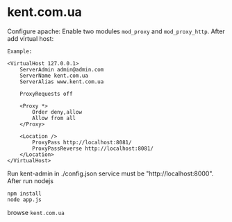 kent.com.ua
====================

Configure apache:
Enable two modules `mod_proxy` and `mod_proxy_http`. After add virtual host:

```
Example:

<VirtualHost 127.0.0.1>
    ServerAdmin admin@admin.com
    ServerName kent.com.ua
    ServerAlias www.kent.com.ua
 
    ProxyRequests off
 
    <Proxy *>
        Order deny,allow
        Allow from all
    </Proxy>
 
    <Location />
        ProxyPass http://localhost:8081/
        ProxyPassReverse http://localhost:8081/
    </Location>
</VirtualHost>

```
Run kent-admin in ./config.json service must be "http://localhost:8000". After run nodejs

```
npm install
node app.js

```
browse `kent.com.ua`
